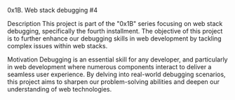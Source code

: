 0x1B. Web stack debugging #4

Description
This project is part of the "0x1B" series focusing on web stack debugging, specifically the fourth installment.
The objective of this project is to further enhance our debugging skills in web development by tackling complex issues within web stacks.

Motivation
Debugging is an essential skill for any developer, and particularly in web development where numerous components interact to deliver a seamless user experience.
By delving into real-world debugging scenarios, this project aims to sharpen our problem-solving abilities and deepen our understanding of web technologies.
